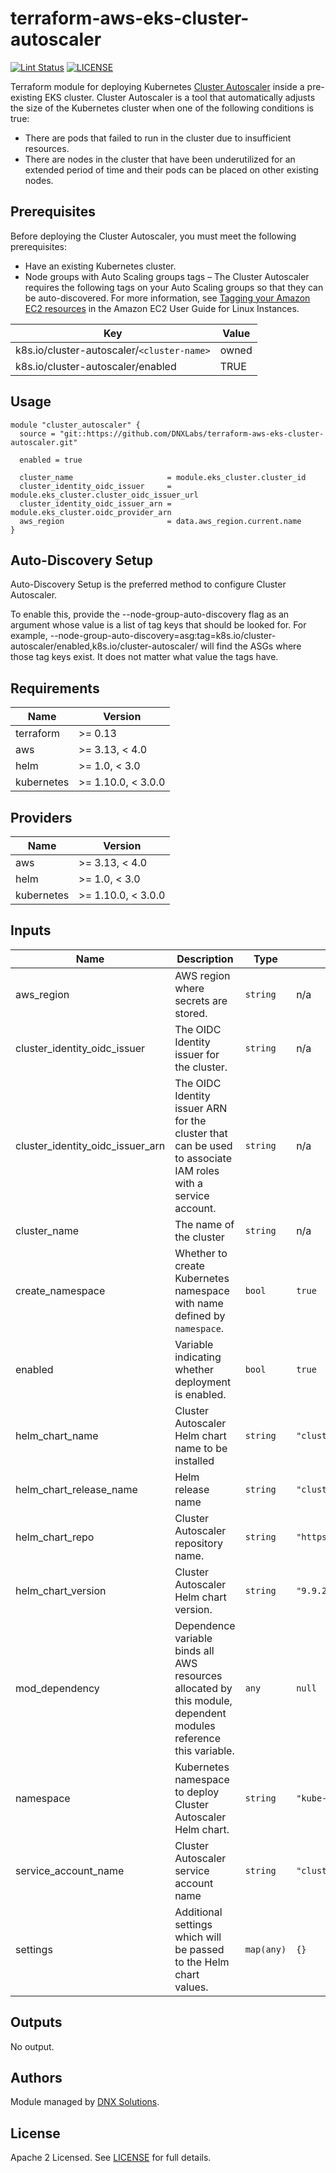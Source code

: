 # terraform-aws-eks-cluster-autoscaler

[![Lint Status](https://github.com/DNXLabs/terraform-aws-eks-cluster-autoscaler/workflows/Lint/badge.svg)](https://github.com/DNXLabs/terraform-aws-eks-cluster-autoscaler/actions)
[![LICENSE](https://img.shields.io/github/license/DNXLabs/terraform-aws-eks-cluster-autoscaler)](https://github.com/DNXLabs/terraform-aws-eks-cluster-autoscaler/blob/master/LICENSE)


Terraform module for deploying Kubernetes [Cluster Autoscaler](https://github.com/kubernetes/autoscaler/tree/master/cluster-autoscaler) inside a pre-existing EKS cluster. Cluster Autoscaler is a tool that automatically adjusts the size of the Kubernetes cluster when one of the following conditions is true:

- There are pods that failed to run in the cluster due to insufficient resources.
- There are nodes in the cluster that have been underutilized for an extended period of time and their pods can be placed on other existing nodes.

## Prerequisites

Before deploying the Cluster Autoscaler, you must meet the following prerequisites:
- Have an existing Kubernetes cluster.
- Node groups with Auto Scaling groups tags – The Cluster Autoscaler requires the following tags on your Auto Scaling groups so that they can be auto-discovered. For more information, see [Tagging your Amazon EC2 resources](https://docs.aws.amazon.com/AWSEC2/latest/UserGuide/Using_Tags.html) in the Amazon EC2 User Guide for Linux Instances.

| Key                                       | Value |
|-------------------------------------------|-------|
| k8s.io/cluster-autoscaler/`<cluster-name>`  | owned |
| k8s.io/cluster-autoscaler/enabled         | TRUE  |

## Usage

```
module "cluster_autoscaler" {
  source = "git::https://github.com/DNXLabs/terraform-aws-eks-cluster-autoscaler.git"

  enabled = true

  cluster_name                     = module.eks_cluster.cluster_id
  cluster_identity_oidc_issuer     = module.eks_cluster.cluster_oidc_issuer_url
  cluster_identity_oidc_issuer_arn = module.eks_cluster.oidc_provider_arn
  aws_region                       = data.aws_region.current.name
}
```

## Auto-Discovery Setup

Auto-Discovery Setup is the preferred method to configure Cluster Autoscaler.

To enable this, provide the --node-group-auto-discovery flag as an argument whose value is a list of tag keys that should be looked for. For example, --node-group-auto-discovery=asg:tag=k8s.io/cluster-autoscaler/enabled,k8s.io/cluster-autoscaler/<cluster-name> will find the ASGs where those tag keys exist. It does not matter what value the tags have.

<!--- BEGIN_TF_DOCS --->

## Requirements

| Name | Version |
|------|---------|
| terraform | >= 0.13 |
| aws | >= 3.13, < 4.0 |
| helm | >= 1.0, < 3.0 |
| kubernetes | >= 1.10.0, < 3.0.0 |

## Providers

| Name | Version |
|------|---------|
| aws | >= 3.13, < 4.0 |
| helm | >= 1.0, < 3.0 |
| kubernetes | >= 1.10.0, < 3.0.0 |

## Inputs

| Name | Description | Type | Default | Required |
|------|-------------|------|---------|:--------:|
| aws\_region | AWS region where secrets are stored. | `string` | n/a | yes |
| cluster\_identity\_oidc\_issuer | The OIDC Identity issuer for the cluster. | `string` | n/a | yes |
| cluster\_identity\_oidc\_issuer\_arn | The OIDC Identity issuer ARN for the cluster that can be used to associate IAM roles with a service account. | `string` | n/a | yes |
| cluster\_name | The name of the cluster | `string` | n/a | yes |
| create\_namespace | Whether to create Kubernetes namespace with name defined by `namespace`. | `bool` | `true` | no |
| enabled | Variable indicating whether deployment is enabled. | `bool` | `true` | no |
| helm\_chart\_name | Cluster Autoscaler Helm chart name to be installed | `string` | `"cluster-autoscaler"` | no |
| helm\_chart\_release\_name | Helm release name | `string` | `"cluster-autoscaler"` | no |
| helm\_chart\_repo | Cluster Autoscaler repository name. | `string` | `"https://kubernetes.github.io/autoscaler"` | no |
| helm\_chart\_version | Cluster Autoscaler Helm chart version. | `string` | `"9.9.2"` | no |
| mod\_dependency | Dependence variable binds all AWS resources allocated by this module, dependent modules reference this variable. | `any` | `null` | no |
| namespace | Kubernetes namespace to deploy Cluster Autoscaler Helm chart. | `string` | `"kube-system"` | no |
| service\_account\_name | Cluster Autoscaler service account name | `string` | `"cluster-autoscaler"` | no |
| settings | Additional settings which will be passed to the Helm chart values. | `map(any)` | `{}` | no |

## Outputs

No output.

<!--- END_TF_DOCS --->

## Authors

Module managed by [DNX Solutions](https://github.com/DNXLabs).

## License

Apache 2 Licensed. See [LICENSE](https://github.com/DNXLabs/terraform-aws-eks-cluster-autoscaler/blob/master/LICENSE) for full details.
